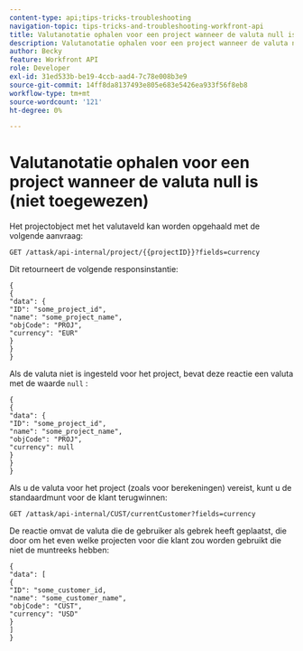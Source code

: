 ```yaml
---
content-type: api;tips-tricks-troubleshooting
navigation-topic: tips-tricks-and-troubleshooting-workfront-api
title: Valutanotatie ophalen voor een project wanneer de valuta null is
description: Valutanotatie ophalen voor een project wanneer de valuta null is
author: Becky
feature: Workfront API
role: Developer
exl-id: 31ed533b-be19-4ccb-aad4-7c78e008b3e9
source-git-commit: 14ff8da8137493e805e683e5426ea933f56f8eb8
workflow-type: tm+mt
source-wordcount: '121'
ht-degree: 0%

---
```


# Valutanotatie ophalen voor een project wanneer de valuta null is (niet toegewezen)

Het projectobject met het valutaveld kan worden opgehaald met de volgende aanvraag:

```
GET /attask/api-internal/project/{{projectID}}?fields=currency
```

Dit retourneert de volgende responsinstantie:

```
{
{
"data": {
"ID": "some_project_id",
"name": "some_project_name",
"objCode": "PROJ",
"currency": "EUR"
}
}
}
```

Als de valuta niet is ingesteld voor het project, bevat deze reactie een valuta met de waarde `null` :

```
{
{
"data": {
"ID": "some_project_id",
"name": "some_project_name",
"objCode": "PROJ",
"currency": null
}
}
}
```

Als u de valuta voor het project (zoals voor berekeningen) vereist, kunt u de standaardmunt voor de klant terugwinnen:

`GET /attask/api-internal/CUST/currentCustomer?fields=currency`

De reactie omvat de valuta die de gebruiker als gebrek heeft geplaatst, die door om het even welke projecten voor die klant zou worden gebruikt die niet de muntreeks hebben:

```
{
"data": [
{
"ID": "some_customer_id,
"name": "some_customer_name",
"objCode": "CUST",
"currency": "USD"
}
]
}
```
